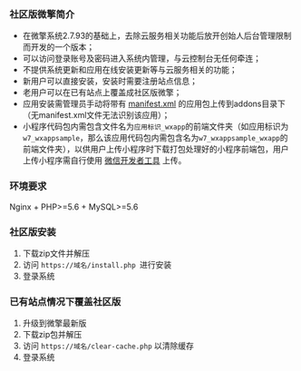 ### 社区版微擎简介
* 在微擎系统2.7.93的基础上，去除云服务相关功能后放开创始人后台管理限制而开发的一个版本；
* 可以访问登录账号及密码进入系统内管理，与云控制台无任何牵连；
* 不提供系统更新和应用在线安装更新等与云服务相关的功能；
* 新用户可以直接安装，安装时需要注册站点信息；
* 老用户可以在已有站点上覆盖成社区版微擎；
* 应用安装需管理员手动将带有 [manifest.xml](https://wiki.w7.com/document/35/1525) 的应用包上传到addons目录下（无manifest.xml文件无法识别该应用）；
* 小程序代码包内需包含文件名为```应用标识_wxapp```的前端文件夹（如应用标识为```w7_wxappsample```，那么该应用代码包内需包含名为```w7_wxappsample_wxapp```的前端文件夹），以供用户上传小程序时下载打包处理好的小程序前端包，用户上传小程序需自行使用 [微信开发者工具](https://developers.weixin.qq.com/miniprogram/dev/devtools/stable.html) 上传。

### 环境要求
Nginx + PHP>=5.6 + MySQL>=5.6

### 社区版安装
1. 下载zip文件并解压
2. 访问 ```https://域名/install.php ```进行安装
3. 登录系统

### 已有站点情况下覆盖社区版
1. 升级到微擎最新版
2. 下载zip包并解压
3. 访问 ```https://域名/clear-cache.php``` 以清除缓存
4. 登录系统
